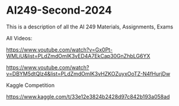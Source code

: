 # AI249-Second-2024
This is a description of all the AI 249 Materials, Assignments, Exams


All Videos:

https://www.youtube.com/watch?v=Gx0Pt-WMLiU&list=PLdZmdOmIK3vED4A7EkCap30GnZhbLG6YX

https://www.youtube.com/watch?v=DBYM5dtQlz4&list=PLdZmdOmIK3vHZKOZuyxOoTZ-N4fHurjDw




Kaggle Competition

https://www.kaggle.com/t/33e12e3824b2428d97c842b193a058ad



